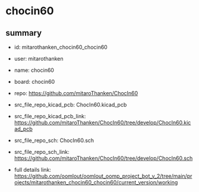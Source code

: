 # chocin60
 
## summary 
* id: mitarothanken_chocin60_chocin60
* user: mitarothanken
* name: chocin60
* board: chocin60
* repo: https://github.com/mitaroThanken/ChocIn60
* src_file_repo_kicad_pcb: ChocIn60.kicad_pcb
* src_file_repo_kicad_pcb_link: https://github.com/mitaroThanken/ChocIn60/tree/develop/ChocIn60.kicad_pcb


* src_file_repo_sch: ChocIn60.sch
* src_file_repo_sch_link: https://github.com/mitaroThanken/ChocIn60/tree/develop/ChocIn60.sch
* full details link: https://github.com/oomlout/oomlout_oomp_project_bot_v_2/tree/main/projects/mitarothanken_chocin60_chocin60/current_version/working  







